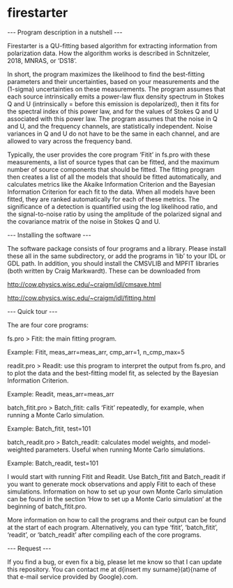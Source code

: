# firestarter
--- Program description in a nutshell ---

Firestarter is a QU-fitting based algorithm for extracting information from polarization data. How the algorithm works is described in Schnitzeler, 2018, MNRAS, or ‘DS18’. 

In short, the program maximizes the likelihood to find the best-fitting parameters and their uncertainties, based on your measurements and the (1-sigma) uncertainties on these measurements. The program assumes that each source intrinsically emits a power-law flux density spectrum in Stokes Q and U (intrinsically = before this emission is depolarized), then it fits for the spectral index of this power law, and for the values of Stokes Q and U associated with this power law. The program assumes that the noise in Q and U, and the frequency channels, are statistically independent. Noise variances in Q and U do not have to be the same in each channel, and are allowed to vary across the frequency band. 

Typically, the user provides the core program ‘Fitit’ in fs.pro with these measurements, a list of source types that can be fitted, and the maximum number of source components that should be fitted. The fitting program then creates a list of all the models that should be fitted automatically, and calculates metrics like the Akaike Information Criterion and the Bayesian Information Criterion for each fit to the data. When all models have been fitted, they are ranked automatically for each of these metrics. The significance of a detection is quantified using the log likelihood ratio, and the signal-to-noise ratio by using the amplitude of the polarized signal and the covariance matrix of the noise in Stokes Q and U.
 


--- Installing the software ---

The software package consists of four programs and a library. Please install these all in the same subdirectory, or add the programs in ‘lib’ to your IDL or GDL path. In addition, you should install the CMSVLIB and MPFIT libraries (both written by Craig Markwardt). These can be downloaded from 

  http://cow.physics.wisc.edu/~craigm/idl/cmsave.html

  http://cow.physics.wisc.edu/~craigm/idl/fitting.html



--- Quick tour ---

The are four core programs:

fs.pro > Fitit: the main fitting program.

  Example: Fitit, meas_arr=meas_arr, cmp_arr=1, n_cmp_max=5

readit.pro > Readit: use this program to interpret the output from fs.pro, and to plot the data and the best-fitting model fit, as selected by the Bayesian Information Criterion.

  Example: Readit, meas_arr=meas_arr

batch_fitit.pro > Batch_fitit: calls ‘Fitit’ repeatedly, for example, when running a Monte Carlo simulation.

  Example: Batch_fitit, test=101

batch_readit.pro > Batch_readit: calculates model weights, and model-weighted parameters. Useful when running Monte Carlo simulations.

  Example: Batch_readit, test=101

I would start with running Fitit and Readit. Use Batch_fitit and Batch_readit if you want to generate mock observations and apply Fitit to each of these simulations. Information on how to set up your own Monte Carlo simulation can be found in the section ‘How to set up a Monte Carlo simulation’ at the beginning of batch_fitit.pro.

More information on how to call the programs and their output can be found at the start of each program. Alternatively, you can type ‘fitit’, ‘batch_fitit’, ‘readit’, or ‘batch_readit’ after compiling each of the core programs.



--- Request ---

If you find a bug, or even fix a big, please let me know so that I can update this repository. You can contact me at d{insert my surname}(at){name of that e-mail service provided by Google}.com.
